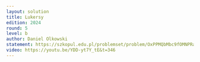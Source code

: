 ```yaml
---
layout: solution
title: Lukersy
edition: 2024
round: 5
level: b
author: Daniel Olkowski
statement: https://szkopul.edu.pl/problemset/problem/OxPPMQbMbc9fOMNPRaf8zXim/site/
video: https://youtu.be/YDD-yt7Y_tE&t=346
---
```


